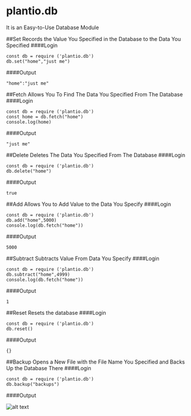 # plantio.db
It is an Easy-to-Use Database Module


##Set
Records the Value You Specified in the Database to the Data You Specified
####Login
```
const db = require ('plantio.db')
db.set("home","just me")
```
####Output
```
"home":"just me"
```

##Fetch
Allows You To Find The Data You Specified From The Database
####Login
```
const db = require ('plantio.db')
const home = db.fetch("home")
console.log(home)
```
####Output
```
"just me"
```
##Delete
Deletes The Data You Specified From The Database
####Login
```
const db = require ('plantio.db')
db.delete("home")
```
####Output
```
true
```
##Add
Allows You to Add Value to the Data You Specify
####Login
```
const db = require ('plantio.db')
db.add("home",5000)
console.log(db.fetch("home"))
```
####Output
```
5000
```
##Subtract
Subtracts Value From Data You Specify
####Login
```
const db = require ('plantio.db')
db.subtract("home",4999)
console.log(db.fetch("home"))
```
####Output
```
1
```
##Reset
Resets the database
####Login
```
const db = require ('plantio.db')
db.reset()

```
####Output
```
{}
```
##Backup
Opens a New File with the File Name You Specified and Backs Up the Database There
####Login
```
const db = require ('plantio.db')
db.backup("backups")

```
####Output

![alt text](https://resimyukle.link/i/oB1Lw)

